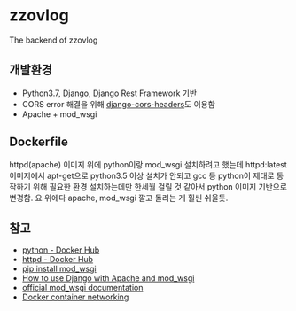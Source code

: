 # zzovlog
The backend of zzovlog
## 개발환경
- Python3.7, Django, Django Rest Framework 기반
- CORS error 해결을 위해 [django-cors-headers](https://github.com/ottoyiu/django-cors-headers)도 이용함
- Apache + mod_wsgi
## Dockerfile
httpd(apache) 이미지 위에 python이랑 mod_wsgi 설치하려고 했는데 httpd:latest 이미지에서 apt-get으로 python3.5 이상 설치가 안되고 gcc 등 python이 제대로 동작하기 위해 필요한 환경 설치하는데만 한세월 걸릴 것 같아서 python 이미지 기반으로 변경함. 요 위에다 apache, mod_wsgi 깔고 돌리는 게 훨씬 쉬울듯.
## 참고
- [python - Docker Hub](https://hub.docker.com/_/python?tab=description)
- [httpd - Docker Hub](https://hub.docker.com/_/httpd)
- [pip install mod_wsgi](https://pypi.org/project/mod_wsgi/)
- [How to use Django with Apache and mod_wsgi](https://docs.djangoproject.com/en/2.2/howto/deployment/wsgi/modwsgi/)
- [official mod_wsgi documentation](https://modwsgi.readthedocs.io/en/develop/)
- [Docker container networking](https://docs.docker.com/v17.09/engine/userguide/networking/)
